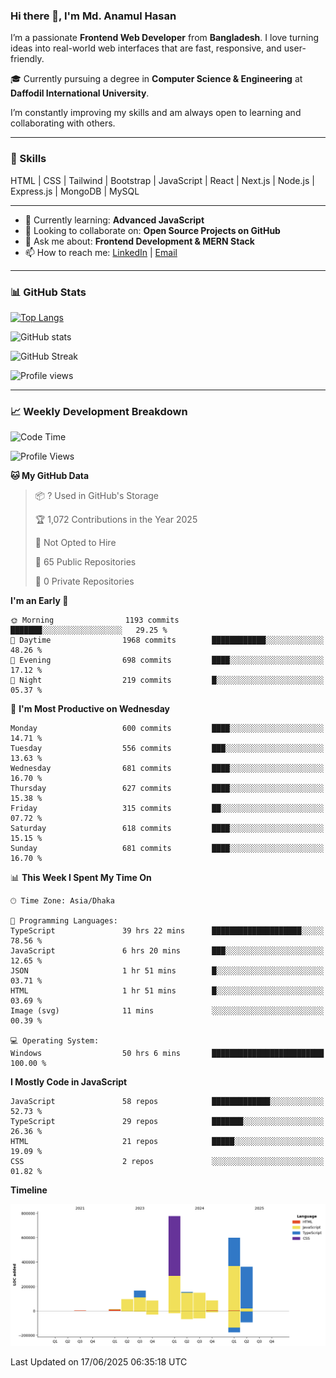 ### Hi there 👋, I'm Md. Anamul Hasan

I’m a passionate **Frontend Web Developer** from **Bangladesh**. I love turning ideas into real-world web interfaces that are fast, responsive, and user-friendly.

🎓 Currently pursuing a degree in **Computer Science & Engineering** at **Daffodil International University**.

I’m constantly improving my skills and am always open to learning and collaborating with others.

---

### 🚀 Skills
HTML | CSS | Tailwind | Bootstrap | JavaScript | React | Next.js | Node.js | Express.js | MongoDB | MySQL 

---

- 🌱 Currently learning: **Advanced JavaScript**
- 👯 Looking to collaborate on: **Open Source Projects on GitHub**
- 💬 Ask me about: **Frontend Development & MERN Stack**
- 📫 How to reach me: [LinkedIn](https://www.linkedin.com/in/mdanamulhasan201) | [Email](mailto:anamulhasan3625@gmail.com)

---

### 📊 GitHub Stats

[![Top Langs](https://github-readme-stats.vercel.app/api/top-langs/?username=mdanamulhasan201&layout=compact)](https://github.com/anuraghazra/github-readme-stats)

![GitHub stats](https://github-readme-stats.vercel.app/api?username=mdanamulhasan201&show_icons=true&count_private=true&theme=tokyonight)

![GitHub Streak](https://streak-stats.demolab.com?user=mdanamulhasan201&theme=tokyonight)

![Profile views](https://gpvc.arturio.dev/mdanamulhasan201)

---

### 📈 Weekly Development Breakdown

<!--START_SECTION:waka-->
![Code Time](http://img.shields.io/badge/Code%20Time-287%20hrs%2046%20mins-blue)

![Profile Views](http://img.shields.io/badge/Profile%20Views-1-blue)

**🐱 My GitHub Data** 

> 📦 ? Used in GitHub's Storage 
 > 
> 🏆 1,072 Contributions in the Year 2025
 > 
> 🚫 Not Opted to Hire
 > 
> 📜 65 Public Repositories 
 > 
> 🔑 0 Private Repositories 
 > 
**I'm an Early 🐤** 

```text
🌞 Morning                1193 commits        ███████░░░░░░░░░░░░░░░░░░   29.25 % 
🌆 Daytime                1968 commits        ████████████░░░░░░░░░░░░░   48.26 % 
🌃 Evening                698 commits         ████░░░░░░░░░░░░░░░░░░░░░   17.12 % 
🌙 Night                  219 commits         █░░░░░░░░░░░░░░░░░░░░░░░░   05.37 % 
```
📅 **I'm Most Productive on Wednesday** 

```text
Monday                   600 commits         ████░░░░░░░░░░░░░░░░░░░░░   14.71 % 
Tuesday                  556 commits         ███░░░░░░░░░░░░░░░░░░░░░░   13.63 % 
Wednesday                681 commits         ████░░░░░░░░░░░░░░░░░░░░░   16.70 % 
Thursday                 627 commits         ████░░░░░░░░░░░░░░░░░░░░░   15.38 % 
Friday                   315 commits         ██░░░░░░░░░░░░░░░░░░░░░░░   07.72 % 
Saturday                 618 commits         ████░░░░░░░░░░░░░░░░░░░░░   15.15 % 
Sunday                   681 commits         ████░░░░░░░░░░░░░░░░░░░░░   16.70 % 
```


📊 **This Week I Spent My Time On** 

```text
🕑︎ Time Zone: Asia/Dhaka

💬 Programming Languages: 
TypeScript               39 hrs 22 mins      ████████████████████░░░░░   78.56 % 
JavaScript               6 hrs 20 mins       ███░░░░░░░░░░░░░░░░░░░░░░   12.65 % 
JSON                     1 hr 51 mins        █░░░░░░░░░░░░░░░░░░░░░░░░   03.71 % 
HTML                     1 hr 51 mins        █░░░░░░░░░░░░░░░░░░░░░░░░   03.69 % 
Image (svg)              11 mins             ░░░░░░░░░░░░░░░░░░░░░░░░░   00.39 % 

💻 Operating System: 
Windows                  50 hrs 6 mins       █████████████████████████   100.00 % 
```

**I Mostly Code in JavaScript** 

```text
JavaScript               58 repos            █████████████░░░░░░░░░░░░   52.73 % 
TypeScript               29 repos            ███████░░░░░░░░░░░░░░░░░░   26.36 % 
HTML                     21 repos            █████░░░░░░░░░░░░░░░░░░░░   19.09 % 
CSS                      2 repos             ░░░░░░░░░░░░░░░░░░░░░░░░░   01.82 % 
```



**Timeline**

![Lines of Code chart](https://raw.githubusercontent.com/mdanamulhasan201/mdanamulhasan201/main/assets/bar_graph.png)


 Last Updated on 17/06/2025 06:35:18 UTC
<!--END_SECTION:waka-->
